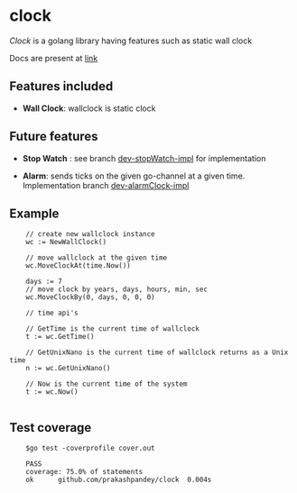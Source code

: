 # clock

*Clock* is a golang library having features such as static wall clock

Docs are present at [link](https://godoc.org/github.com/prakashpandey/clock)

## Features included

- **Wall Clock**: wallclock is static clock

## Future features

- **Stop Watch** : see branch [dev-stopWatch-impl](https://github.com/prakashpandey/clock/tree/dev-stopWatch-impl) for implementation

- **Alarm**: sends ticks on the given go-channel at a given time. Implementation branch [dev-alarmClock-impl](https://github.com/prakashpandey/clock/tree/dev-alarmClock-impl)

## Example

```
    // create new wallclock instance
    wc := NewWallClock()

    // move wallclock at the given time
    wc.MoveClockAt(time.Now())

    days := 7
    // move clock by years, days, hours, min, sec
    wc.MoveClockBy(0, days, 0, 0, 0)

    // time api's
    
    // GetTime is the current time of wallclock
    t := wc.GetTime()

    // GetUnixNano is the current time of wallclock returns as a Unix time
    n := wc.GetUnixNano()
    
    // Now is the current time of the system
    t := wc.Now()
    
```

## Test coverage

```
    $go test -coverprofile cover.out
    
    PASS
    coverage: 75.0% of statements
    ok      github.com/prakashpandey/clock  0.004s
```